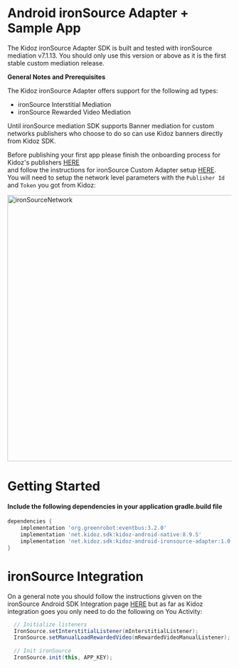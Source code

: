 # Android ironSource Adapter + Sample App

The Kidoz ironSource Adapter SDK is built and tested with ironSource mediation v7.1.13.
You should only use this version or above as it is the first stable custom mediation release. 

**General Notes and Prerequisites**<BR>

The Kidoz ironSource Adapter offers support for the following ad types:

+ ironSource Interstitial Mediation 
+ ironSource Rewarded Video Mediation 
  
Until ironSource mediation SDK supports Banner mediation for custom networks publishers who choose to do so can use Kidoz banners directly
from Kidoz SDK.
  
Before publishing your first app please finish the onboarding process for Kidoz's publishers [HERE](http://accounts.kidoz.net/publishers/register?utm_source=&utm_content=&utm_campaign=&utm_medium=)  
and follow the instructions for ironSource Custom Adapter setup [HERE](https://developers.is.com/ironsource-mobile/general/custom-adapter-setup/).<BR>
You will need to setup the network level parameters with the `Publisher Id` and `Token` you got from Kidoz:  
  
  <img width="598" alt="ironSourceNetwork" src="https://user-images.githubusercontent.com/86282008/149078934-107106f0-a526-45bc-9c93-8ca53d5bf3cc.png">

Getting Started
=================================

#### Include the following dependencies in your application gradle.build file
```groovy
dependencies {
    implementation 'org.greenrobot:eventbus:3.2.0'
    implementation 'net.kidoz.sdk:kidoz-android-native:8.9.5'
    implementation 'net.kidoz.sdk:kidoz-android-ironsource-adapter:1.0.0'
}
``` 

ironSource Integration
=================================
  
On a general note you should follow the instructions givven on the ironSource Android SDK Integration page [HERE](https://developers.is.com/ironsource-mobile/android/android-sdk/) but as far as Kidoz integration goes you only need to do the following on You Activity:
  
```java
  // Initialize listeners
  IronSource.setInterstitialListener(mInterstitialListener);
  IronSource.setManualLoadRewardedVideo(mRewardedVideoManualListener);
  
  // Init ironSource
  IronSource.init(this, APP_KEY);
```

